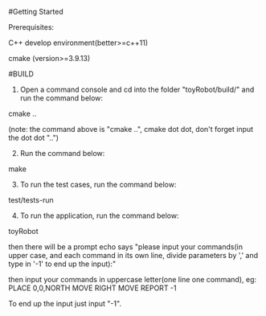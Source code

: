 #Getting Started

Prerequisites:

C++ develop environment(better>=c++11)

cmake (version>=3.9.13)


#BUILD

1. Open a command console and cd into the folder "toyRobot/build/" and run the command below:

cmake ..

(note: the command above is "cmake ..", cmake dot dot, don't forget input the dot dot "..")

2. Run the command below:

make

3. To run the test cases, run the command below:

test/tests-run

4. To run the application, run the command below:

toyRobot

then there will be a prompt echo says "please input your commands(in upper case, and each command in its own line, divide parameters by ',' and  type in '-1' to end up the input):"

then input your commands in uppercase letter(one line one command), eg:
PLACE 0,0,NORTH
MOVE
RIGHT
MOVE
REPORT
-1

To end up the input just input "-1".
